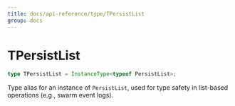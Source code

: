 ```yaml
---
title: docs/api-reference/type/TPersistList
group: docs
---
```


# TPersistList

```ts
type TPersistList = InstanceType<typeof PersistList>;
```

Type alias for an instance of `PersistList`, used for type safety in list-based operations (e.g., swarm event logs).
